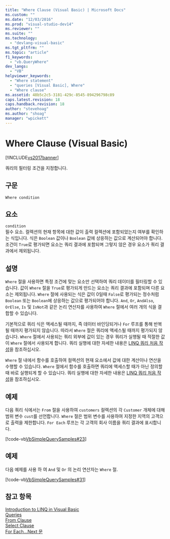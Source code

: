 ```yaml
---
title: "Where Clause (Visual Basic) | Microsoft Docs"
ms.custom: ""
ms.date: "12/03/2016"
ms.prod: "visual-studio-dev14"
ms.reviewer: ""
ms.suite: ""
ms.technology: 
  - "devlang-visual-basic"
ms.tgt_pltfrm: ""
ms.topic: "article"
f1_keywords: 
  - "vb.QueryWhere"
dev_langs: 
  - "VB"
helpviewer_keywords: 
  - "Where statement"
  - "queries [Visual Basic], Where"
  - "Where clause"
ms.assetid: 48b5c2c5-3181-429c-8545-894296798c89
caps.latest.revision: 18
caps.handback.revision: 18
author: "stevehoag"
ms.author: "shoag"
manager: "wpickett"
---
```

# Where Clause (Visual Basic)
[!INCLUDE[vs2017banner](../../../csharp/includes/vs2017banner.md)]

쿼리의 필터링 조건을 지정합니다.  
  
## 구문  
  
```  
Where condition  
```  
  
## 요소  
 `condition`  
 필수 요소.  컬렉션의 현재 항목에 대한 값이 출력 컬렉션에 포함되었는지 여부를 확인하는 식입니다.  식은 `Boolean` 값이나 `Boolean` 값에 상응하는 값으로 계산되어야 합니다.  조건이 `True`로 평가되면 요소는 쿼리 결과에 포함되며 그렇지 않은 경우 요소가 쿼리 결과에서 제외됩니다.  
  
## 설명  
 `Where` 절을 사용하면 특정 조건에 맞는 요소만 선택하여 쿼리 데이터를 필터링할 수 있습니다.  값이 `Where` 절을 `True`로 평가되게 만드는 요소는 쿼리 결과에 포함되며 다른 요소는 제외됩니다.  `Where` 절에 사용되는 식은 값이 0일때 `False`로 평가되는 정수처럼 `Boolean` 또는 `Boolean`에 상응하는 값으로 평가되어야 합니다.  `And`, `Or`, `AndAlso`, `OrElse`, `Is` 및 `IsNot`과 같은 논리 연산자를 사용하여 `Where` 절에서 여러 개의 식을 결합할 수 있습니다.  
  
 기본적으로 쿼리 식은 액세스될 때까지, 즉 데이터 바인딩되거나 `For` 루프를 통해 반복될 때까지 평가되지 않습니다.  따라서 `Where` 절은 쿼리에 액세스될 때까지 평가되지 않습니다.  `Where` 절에서 사용되는 쿼리 외부에 값이 있는 경우 쿼리가 실행될 때 적절한 값이 `Where` 절에서 사용되게 합니다.  쿼리 실행에 대한 자세한 내용은 [LINQ 쿼리 처음 작성](../../../visual-basic/programming-guide/concepts/linq/writing-your-first-linq-query.md)을 참조하십시오.  
  
 `Where` 절 내에서 함수를 호출하여 컬렉션의 현재 요소에서 값에 대한 계산이나 연산을 수행할 수 있습니다.  `Where` 절에서 함수를 호출하면 쿼리에 액세스할 때가 아닌 정의할 때 바로 실행되게 할 수 있습니다.  쿼리 실행에 대한 자세한 내용은 [LINQ 쿼리 처음 작성](../../../visual-basic/programming-guide/concepts/linq/writing-your-first-linq-query.md)을 참조하십시오.  
  
## 예제  
 다음 쿼리 식에서는 `From` 절을 사용하여 `customers` 컬렉션의 각 `Customer` 개체에 대해 범위 변수 `cust`를 선언합니다.  `Where` 절은 범위 변수를 사용하여 지정한 지역의 고객으로 출력을 제한합니다.  `For Each` 루프는 각 고객의 회사 이름을 쿼리 결과에 표시합니다.  
  
 [!code-vb[VbSimpleQuerySamples#23](../../../visual-basic/language-reference/queries/codesnippet/VisualBasic/where-clause_1.vb)]  
  
## 예제  
 다음 예제를 사용 하 여 `And` 및 `Or` 의 논리 연산자는 `Where` 절.  
  
 [!code-vb[VbSimpleQuerySamples#31](../../../visual-basic/language-reference/queries/codesnippet/VisualBasic/where-clause_2.vb)]  
  
## 참고 항목  
 [Introduction to LINQ in Visual Basic](../../../visual-basic/programming-guide/language-features/linq/introduction-to-linq.md)   
 [Queries](../../../visual-basic/language-reference/queries/queries.md)   
 [From Clause](../../../visual-basic/language-reference/queries/from-clause.md)   
 [Select Clause](../../../visual-basic/language-reference/queries/select-clause.md)   
 [For Each...Next 문](../../../visual-basic/language-reference/statements/for-each-next-statement.md)
